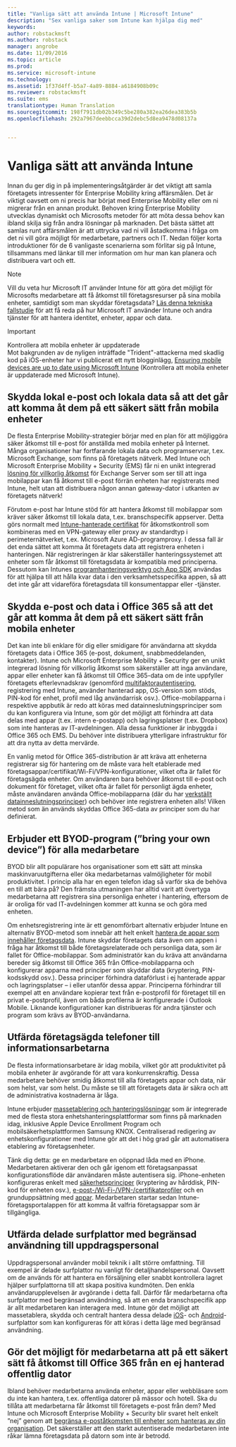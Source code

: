 ```yaml
---
title: "Vanliga sätt att använda Intune | Microsoft Intune"
description: "Sex vanliga saker som Intune kan hjälpa dig med"
keywords: 
author: robstackmsft
ms.author: robstack
manager: angrobe
ms.date: 11/09/2016
ms.topic: article
ms.prod: 
ms.service: microsoft-intune
ms.technology: 
ms.assetid: 1f37d4ff-b5a7-4a89-8884-a6184908b09c
ms.reviewer: robstackmsft
ms.suite: ems
translationtype: Human Translation
ms.sourcegitcommit: 198f7911db02b349c5be280a382ea26dea383b5b
ms.openlocfilehash: 292a7967deebbcca39d2debc5d8ea9478d08137a


---
```


# <a name="common-ways-to-use-intune"></a>Vanliga sätt att använda Intune

Innan du ger dig in på implementeringsåtgärder är det viktigt att samla företagets intressenter för Enterprise Mobility kring affärsmålen.  Det är viktigt oavsett om ni precis har börjat med Enterprise Mobility eller om ni migrerar från en annan produkt.  Behoven kring Enterprise Mobility utvecklas dynamiskt och Microsofts metoder för att möta dessa behov kan ibland skilja sig från andra lösningar på marknaden.  Det bästa sättet att samlas runt affärsmålen är att uttrycka vad ni vill åstadkomma i fråga om det ni vill göra möjligt för medarbetare, partners och IT.  Nedan följer korta introduktioner för de 6 vanligaste scenarierna som förlitar sig på Intune, tillsammans med länkar till mer information om hur man kan planera och distribuera vart och ett.

>[!NOTE]
>Vill du veta hur Microsoft IT använder Intune för att göra det möjligt för Microsofts medarbetare att få åtkomst till företagsresurser på sina mobila enheter, samtidigt som man skyddar företagsdata? [Läs denna tekniska fallstudie](https://www.microsoft.com/itshowcase/Article/Content/588) för att få reda på hur Microsoft IT använder Intune och andra tjänster för att hantera identitet, enheter, appar och data.  

>[!IMPORTANT]
>Kontrollera att mobila enheter är uppdaterade<br>
>Mot bakgrunden av de nyligen inträffade "Trident"-attackerna med skadlig kod på iOS-enheter har vi publicerat ett nytt blogginlägg, [Ensuring mobile devices are up to date using Microsoft Intune](https://blogs.technet.microsoft.com/enterprisemobility/2016/08/26/ensuring-mobile-devices-are-up-to-date-using-microsoft-intune/) (Kontrollera att mobila enheter är uppdaterade med Microsoft Intune).

## <a name="securing-your-onpremises-email-and-data-so-it-can-be-safely-accessed-by-mobile-devices"></a>Skydda lokal e-post och lokala data så att det går att komma åt dem på ett säkert sätt från mobila enheter
De flesta Enterprise Mobility-strategier börjar med en plan för att möjliggöra säker åtkomst till e-post för anställda med mobila enheter på Internet. Många organisationer har fortfarande lokala data och programservrar, t.ex. Microsoft Exchange, som finns på företagets nätverk. Med Intune och Microsoft Enterprise Mobility + Security (EMS) får ni en unikt integrerad [lösning för villkorlig åtkomst](/intune/deploy-use/restrict-access-to-email-and-o365-services-with-microsoft-intune) för Exchange Server som ser till att inga mobilappar kan få åtkomst till e-post förrän enheten har registrerats med Intune, helt utan att distribuera någon annan gateway-dator i utkanten av företagets nätverk!

Förutom e-post har Intune stöd för att hantera åtkomst till mobilappar som kräver säker åtkomst till lokala data, t.ex. branschspecifik appserver.  Detta görs normalt med [Intune-hanterade certifikat](/intune/deploy-use/secure-resource-access-with-certificate-profiles) för åtkomstkontroll som kombineras med en VPN-gateway eller proxy av standardtyp i perimeternätverket, t.ex. Microsoft Azure AD-programproxy.  I dessa fall är det enda sättet att komma åt företagets data att registrera enheten i hanteringen.  När registreringen är klar säkerställer hanteringssystemet att enheter som får åtkomst till företagsdata är kompatibla med principerna.  Dessutom kan Intunes [programhanteringsverktyg och App SDK](/intune/deploy-use/decide-how-to-prepare-apps-for-mobile-application-management-with-microsoft-intune) användas för att hjälpa till att hålla kvar data i den verksamhetsspecifika appen, så att det inte går att vidareföra företagsdata till konsumentappar eller -tjänster.

<!-- Learn more about how to plan and deploy Intune to help secure on-premises email and data. -->

## <a name="securing-your-office-365-email-and-data-so-it-can-be-safely-accessed-by-mobile-devices"></a>Skydda e-post och data i Office 365 så att det går att komma åt dem på ett säkert sätt från mobila enheter
Det kan inte bli enklare för dig eller smidigare för användarna att skydda företagets data i Office 365 (e-post, dokument, snabbmeddelanden, kontakter). Intune och Microsoft Enterprise Mobility + Security ger en unikt integrerad lösning för villkorlig åtkomst som säkerställer att inga användare, appar eller enheter kan få åtkomst till Office 365-data om de inte uppfyller företagets efterlevnadskrav (genomförd [multifaktorautentisering](/intune/deploy-use/protect-windows-devices-with-multi-factor-authentication), registrering med Intune, använder hanterad app, OS-version som stöds, PIN-kod för enhet, profil med låg användarrisk osv.). Office-mobilapparna i respektive appbutik är redo att köras med datainneslutningsprinciper som du kan konfigurera via Intune, som gör det möjligt att förhindra att data delas med appar (t.ex. intern e-postapp) och lagringsplatser (t.ex. Dropbox) som inte hanteras av IT-avdelningen.  Alla dessa funktioner är inbyggda i Office 365 och EMS.  Du behöver inte distribuera ytterligare infrastruktur för att dra nytta av detta mervärde.

En vanlig metod för Office 365-distribution är att kräva att enheterna registrerar sig för hantering om de måste vara helt etablerade med företagsappar/certifikat/Wi-Fi/VPN-konfigurationer, vilket ofta är fallet för företagsägda enheter.  Om användaren bara behöver åtkomst till e-post och dokument för företaget, vilket ofta är fallet för personligt ägda enheter, måste användaren använda Office-mobilapparna (där du har [verkställt datainneslutningsprinciper](/intune/deploy-use/protect-apps-and-data-with-microsoft-intune)) och behöver inte registrera enheten alls!  Vilken metod som än används skyddas Office 365-data av principer som du har definierat.

<!-- Learn more about how to plan and deploy Intune to help secure Office 365 email and data. -->

## <a name="offer-a-bring-your-own-device-byod-program-to-all-employees"></a>Erbjuder ett BYOD-program (”bring your own device”) för alla medarbetare
BYOD blir allt populärare hos organisationer som ett sätt att minska maskinvaruutgifterna eller öka medarbetarnas valmöjligheter för mobil produktivitet. I princip alla har en egen telefon idag så varför ska de behöva en till att bära på? Den främsta utmaningen har alltid varit att övertyga medarbetarna att registrera sina personliga enheter i hantering, eftersom de är oroliga för vad IT-avdelningen kommer att kunna se och göra med enheten.  

Om enhetsregistrering inte är ett genomförbart alternativ erbjuder Intune en alternativ BYOD-metod som innebär att helt enkelt [hantera de appar som innehåller företagsdata](/intune/deploy-use/protect-apps-and-data-with-microsoft-intune).  Intune skyddar företagets data även om appen i fråga har åtkomst till både företagsrelaterade och personliga data, som är fallet för Office-mobilappar.  Som administratör kan du kräva att användarna bereder sig åtkomst till Office 365 från Office-mobilapparna och konfigurerar apparna med principer som skyddar data (kryptering, PIN-kodsskydd osv.).  Dessa principer förhindra dataförlust i ej hanterade appar och lagringsplatser – i eller utanför dessa appar.  Principerna förhindrar till exempel att en användare kopierar text från e-postprofil för företaget till en privat e-postprofil, även om båda profilerna är konfigurerade i Outlook Mobile.  Liknande konfigurationer kan distribueras för andra tjänster och program som krävs av BYOD-användarna.

<!-- Learn more about how to plan and deploy Intune to support BYOD.-->

## <a name="issue-corporateowned-phones-to-your-information-workers"></a>Utfärda företagsägda telefoner till informationsarbetarna
De flesta informationsarbetare är idag mobila, vilket gör att produktivitet på mobila enheter är avgörande för att vara konkurrenskraftig.  Dessa medarbetare behöver smidig åtkomst till alla företagets appar och data, när som helst, var som helst.  Du måste se till att företagets data är säkra och att de administrativa kostnaderna är låga.  

Intune erbjuder [massetablering och hanteringslösningar](/intune/deploy-use/manage-corporate-owned-devices) som är integrerade med de flesta stora enhetshanteringsplattformar som finns på marknaden idag, inklusive Apple Device Enrollment Program och mobilsäkerhetsplattformen Samsung KNOX.  Centraliserad redigering av enhetskonfigurationer med Intune gör att det i hög grad går att automatisera etablering av företagsenheter.  

Tänk dig detta: ge en medarbetare en oöppnad låda med en iPhone. Medarbetaren aktiverar den och går igenom ett företagsanpassat konfigurationsflöde där användaren måste autentisera sig. iPhone-enheten konfigureras enkelt med [säkerhetsprinciper](/intune/deploy-use/manage-settings-and-features-on-your-devices-with-microsoft-intune-policies) (kryptering av hårddisk, PIN-kod för enheten osv.), [e-post-/Wi-Fi-/VPN-/certifikatprofiler](/intune/deploy-use/enable-access-to-company-resources-with-microsoft-intune) och en grunduppsättning med [appar](/intune/deploy-use/add-apps). Medarbetaren startar sedan Intune-företagsportalappen för att komma åt valfria företagsappar som är tillgängliga.

<!-- Learn more about how to plan and deploy Intune to support corporate owned devices. -->

## <a name="issue-limiteduse-shared-tablets-to-your-task-workers"></a>Utfärda delade surfplattor med begränsad användning till uppdragspersonal
Uppdragspersonal använder mobil teknik i allt större omfattning.  Till exempel är delade surfplattor nu vanligt för detaljhandelspersonal.  Oavsett om de används för att hantera en försäljning eller snabbt kontrollera lagret hjälper surfplattorna till att skapa positiva kundmöten.  Den enkla användarupplevelsen är avgörande i detta fall.  Därför får medarbetarna ofta surfplattor med begränsad användning, så att en enda branschspecifik app är allt medarbetaren kan interagera med.  Intune gör det möjligt att massetablera, skydda och centralt hantera dessa delade [iOS](/intune/deploy-use/ios-policy-settings-in-microsoft-intune#general-configuration-policy-settings)- och [Android](/intune/deploy-use/android-policy-settings-in-microsoft-intune#general-configuration-policy)-surfplattor som kan konfigureras för att köras i detta läge med begränsad användning.

<!-- Learn more about how to plan and deploy Intune to support shared tablets. -->

## <a name="enable-your-employees-to-securely-access-office-365-from-an-unmanaged-public-kiosk"></a>Gör det möjligt för medarbetarna att på ett säkert sätt få åtkomst till Office 365 från en ej hanterad offentlig dator
Ibland behöver medarbetarna använda enheter, appar eller webbläsare som du inte kan hantera, t.ex. offentliga datorer på mässor och hotell. Ska du tillåta att medarbetarna får åtkomst till företagets e-post från dem? Med Intune och Microsoft Enterprise Mobility + Security <!--you have choices. The--> blir svaret helt enkelt ”nej” genom att [begränsa e-poståtkomsten till enheter som hanteras av din organisation](/intune/deploy-use/restrict-access-to-email-and-o365-services-with-microsoft-intune).  <!-- Alternatively, you can choose to allow limited access to these untrusted computers by requiring multi-factor authentication and only allowing browser access (Outlook Web Access) in a mode where files cannot be downloaded (e.g. email attachments).--> Det säkerställer att den starkt autentiserade medarbetaren inte råkar lämna företagsdata på datorn som inte är betrodd.

<!-- Learn more about how to plan and deploy Intune to support kiosks. -->



<!--HONumber=Nov16_HO2-->


